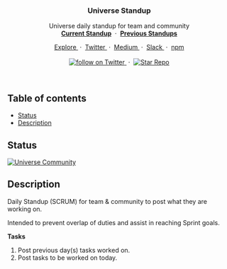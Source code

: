 <div align="center">
  <h3>Universe Standup</h3>
  <p>
    Universe daily standup for team and community
    <br/>
    <a href="https://github.com/universelabs/universe-standup/issues?q=is%3Aopen+is%3Aissue"><strong>Current Standup</strong></a>
    &nbsp;&middot;&nbsp;
    <a href="https://github.com/universelabs/universe-standup/issues?q=is%3Aissue+is%3Aclosed"><strong>Previous Standups</strong></a>
  </p>
  <p>
    <a href="https://github.com/universelabs/" alt="Explore Universe Labs GitHub">
      Explore
    </a>
    &nbsp;&middot;&nbsp;
    <a href="https://twitter.com/intent/follow?screen_name=universelabs" alt="Follow UniverseLabs on Twitter">
      Twitter
    </a>
    &nbsp;&middot;&nbsp;
    <a href="https://medium.com/universelabs" alt="UniverseLabs – Medium">
      Medium
    </a>
    &nbsp;&middot;&nbsp;
    <a href="https://slack.universe.engineering">
      Slack
    </a>
    &nbsp;&middot;&nbsp;
    <a href="https://www.npmjs.com/package/@universelabs/meta" alt="NPM @universelabs/meta">
      npm
    </a>
    <br/>
    <br/>
    <a href="https://twitter.com/intent/follow?screen_name=universelabs">
      <img src="https://img.shields.io/twitter/url/https/twitter.com/universelabs.svg?style=social&label=Follow%20%40universelabs&logo=twitter" alt="follow on Twitter" />
    </a>
    &nbsp;&middot;&nbsp;
    <a href="/stargazers">
      <img src="https://img.shields.io/github/stars/universelabs/universe-operations.svg?style=social&label=Star&maxAge=2592000" alt="Star Repo" />
    </a>
  </p>
</div>

<br/>

## Table of contents

- [Status](#status)
- [Description](#description)


## Status

[![Universe Community](https://img.shields.io/badge/Universe_Community-Join_the_Slack!-blue.svg?colorA=212121&colorB=3f46ad)](https://slack.universe.engineering)


## Description

Daily Standup (SCRUM) for team & community to post what they are working on. 

Intended to prevent overlap of duties and assist in reaching Sprint goals.

**Tasks**
1. Post previous day(s) tasks worked on.
1. Post tasks to be worked on today.
